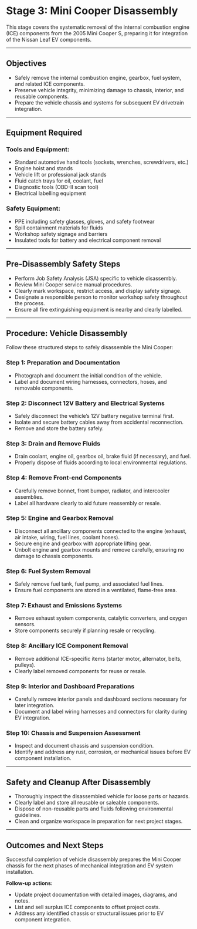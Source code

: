 # Stage 3: Mini Cooper Disassembly

This stage covers the systematic removal of the internal combustion engine (ICE) components from the 2005 Mini Cooper S, preparing it for integration of the Nissan Leaf EV components.

---

## Objectives

- Safely remove the internal combustion engine, gearbox, fuel system, and related ICE components.
- Preserve vehicle integrity, minimizing damage to chassis, interior, and reusable components.
- Prepare the vehicle chassis and systems for subsequent EV drivetrain integration.

---

## Equipment Required

### Tools and Equipment:
- Standard automotive hand tools (sockets, wrenches, screwdrivers, etc.)
- Engine hoist and stands
- Vehicle lift or professional jack stands
- Fluid catch trays for oil, coolant, fuel
- Diagnostic tools (OBD-II scan tool)
- Electrical labelling equipment

### Safety Equipment:
- PPE including safety glasses, gloves, and safety footwear
- Spill containment materials for fluids
- Workshop safety signage and barriers
- Insulated tools for battery and electrical component removal

---

## Pre-Disassembly Safety Steps

- Perform Job Safety Analysis (JSA) specific to vehicle disassembly.
- Review Mini Cooper service manual procedures.
- Clearly mark workspace, restrict access, and display safety signage.
- Designate a responsible person to monitor workshop safety throughout the process.
- Ensure all fire extinguishing equipment is nearby and clearly labelled.

---

## Procedure: Vehicle Disassembly

Follow these structured steps to safely disassemble the Mini Cooper:

### Step 1: Preparation and Documentation
- Photograph and document the initial condition of the vehicle.
- Label and document wiring harnesses, connectors, hoses, and removable components.

### Step 2: Disconnect 12V Battery and Electrical Systems
- Safely disconnect the vehicle’s 12V battery negative terminal first.
- Isolate and secure battery cables away from accidental reconnection.
- Remove and store the battery safely.

### Step 3: Drain and Remove Fluids
- Drain coolant, engine oil, gearbox oil, brake fluid (if necessary), and fuel.
- Properly dispose of fluids according to local environmental regulations.

### Step 4: Remove Front-end Components
- Carefully remove bonnet, front bumper, radiator, and intercooler assemblies.
- Label all hardware clearly to aid future reassembly or resale.

### Step 5: Engine and Gearbox Removal
- Disconnect all ancillary components connected to the engine (exhaust, air intake, wiring, fuel lines, coolant hoses).
- Secure engine and gearbox with appropriate lifting gear.
- Unbolt engine and gearbox mounts and remove carefully, ensuring no damage to chassis components.

### Step 6: Fuel System Removal
- Safely remove fuel tank, fuel pump, and associated fuel lines.
- Ensure fuel components are stored in a ventilated, flame-free area.

### Step 7: Exhaust and Emissions Systems
- Remove exhaust system components, catalytic converters, and oxygen sensors.
- Store components securely if planning resale or recycling.

### Step 8: Ancillary ICE Component Removal
- Remove additional ICE-specific items (starter motor, alternator, belts, pulleys).
- Clearly label removed components for reuse or resale.

### Step 9: Interior and Dashboard Preparations
- Carefully remove interior panels and dashboard sections necessary for later integration.
- Document and label wiring harnesses and connectors for clarity during EV integration.

### Step 10: Chassis and Suspension Assessment
- Inspect and document chassis and suspension condition.
- Identify and address any rust, corrosion, or mechanical issues before EV component installation.

---

## Safety and Cleanup After Disassembly

- Thoroughly inspect the disassembled vehicle for loose parts or hazards.
- Clearly label and store all reusable or saleable components.
- Dispose of non-reusable parts and fluids following environmental guidelines.
- Clean and organize workspace in preparation for next project stages.

---

## Outcomes and Next Steps

Successful completion of vehicle disassembly prepares the Mini Cooper chassis for the next phases of mechanical integration and EV system installation.

**Follow-up actions:**

- Update project documentation with detailed images, diagrams, and notes.
- List and sell surplus ICE components to offset project costs.
- Address any identified chassis or structural issues prior to EV component integration.

